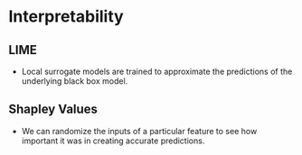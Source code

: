 # Interpretability

## LIME
- Local surrogate models are trained to approximate the predictions of the underlying black box model.

## Shapley Values
- We can randomize the inputs of a particular feature to see how important it was in creating accurate predictions.

## 